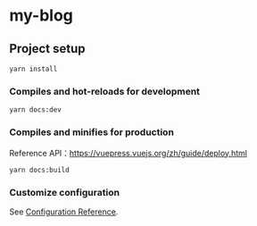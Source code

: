 # my-blog

## Project setup

```
yarn install
```

### Compiles and hot-reloads for development

```
yarn docs:dev
```

### Compiles and minifies for production

Reference API：https://vuepress.vuejs.org/zh/guide/deploy.html

```
yarn docs:build
```

### Customize configuration

See [Configuration Reference](https://cli.vuejs.org/config/).